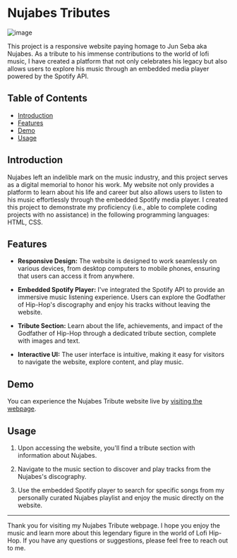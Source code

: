 # Nujabes Tributes

![image](https://github.com/qetsiankulu/nujabes-tribute/assets/95947073/638ab415-dde6-407c-a446-11f41ba56e5a)


This project is a responsive website paying homage to Jun Seba aka Nujabes. As a tribute to his immense contributions to the world of lofi music, I have created a platform that not only celebrates his legacy but also allows users to explore his music through an embedded media player powered by the Spotify API.

## Table of Contents

- [Introduction](#introduction)
- [Features](#features)
- [Demo](#demo)
- [Usage](#usage)

## Introduction

Nujabes left an indelible mark on the music industry, and this project serves as a digital memorial to honor his work. My website not only provides a platform to learn about his life and career but also allows users to listen to his music effortlessly through the embedded Spotify media player.
I created this project to demonstrate my proficiency (i.e., able to complete coding projects with no assistance) in the following programming languages: HTML, CSS. 

## Features

- **Responsive Design:** The website is designed to work seamlessly on various devices, from desktop computers to mobile phones, ensuring that users can access it from anywhere.

- **Embedded Spotify Player:** I've integrated the Spotify API to provide an immersive music listening experience. Users can explore the Godfather of Hip-Hop's discography and enjoy his tracks without leaving the website.

- **Tribute Section:** Learn about the life, achievements, and impact of the Godfather of Hip-Hop through a dedicated tribute section, complete with images and text.

- **Interactive UI:** The user interface is intuitive, making it easy for visitors to navigate the website, explore content, and play music.

## Demo

You can experience the Nujabes Tribute website live by [visiting the webpage](https://qetsiankulu.com/nujabes-tribute.html).

## Usage

1. Upon accessing the website, you'll find a tribute section with information about Nujabes.

2. Navigate to the music section to discover and play tracks from the Nujabes's discography.

3. Use the embedded Spotify player to search for specific songs from my personally curated Nujabes playlist and enjoy the music directly on the website.

---

Thank you for visiting my Nujabes Tribute webpage. I hope you enjoy the music and learn more about this legendary figure in the world of Lofi Hip-Hop. If you have any questions or suggestions, please feel free to reach out to me.
